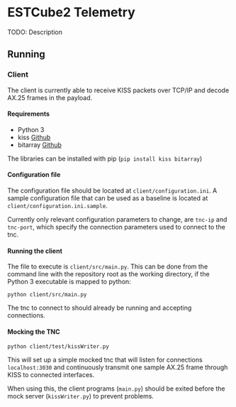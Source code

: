 # ESTCube2 Telemetry

TODO: Description

## Running

### Client

The client is currently able to receive KISS packets over TCP/IP and decode AX.25 frames in the payload.

#### Requirements

* Python 3
* kiss [Github](https://github.com/ampledata/kiss)
* bitarray [Github](https://github.com/ilanschnell/bitarray)

The libraries can be installed with pip (`pip install kiss bitarray`)

#### Configuration file

The configuration file should be located at `client/configuration.ini`. A sample configuration file that can be used as a baseline is located at `client/configuration.ini.sample`.

Currently only relevant configuration parameters to change, are `tnc-ip` and `tnc-port`, which specify the connection parameters used to connect to the tnc.

#### Running the client

The file to execute is `client/src/main.py`. This can be done from the command line with the repository root as the working directory, if the Python 3 executable is mapped to python:

```
python client/src/main.py
```

The tnc to connect to should already be running and accepting connections.

#### Mocking the TNC

```
python client/test/kissWriter.py
```

This will set up a simple mocked tnc that will listen for connections `localhost:3030` and continuously transmit one sample AX.25 frame through KISS to connected interfaces.

When using this, the client programs (`main.py`) should be exited before the mock server (`kissWriter.py`) to prevent problems.
